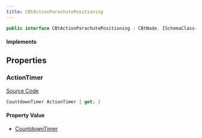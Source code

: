 ```yaml
---
title: CBtActionParachutePositioning
---
```


```csharp
public interface CBtActionParachutePositioning : CBtNode, ISchemaClass<CBtNode>, ISchemaClass<CBtActionParachutePositioning>, ISchemaField, ISchemaClass, INativeHandle
```

#### Implements

## Properties

### ActionTimer

[Source Code](https://github.com/swiftly-solution/swiftlys2/blob/beta/managed/src/SwiftlyS2.Generated/Schemas/Interfaces/CBtActionParachutePositioning.cs#L16)

```csharp
CountdownTimer ActionTimer { get; }
```

#### Property Value

- [CountdownTimer](/docs/api/shared/schemadefinitions/countdowntimer)

